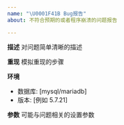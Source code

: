 ```yaml
---
name: "\U0001F41B Bug报告"
about: 不符合预期的或者程序崩溃的问题报告

---
```


**描述**
对问题简单清晰的描述

**重现**
模拟重现的步骤

**环境**
 - 数据库: [mysql/mariadb]
 - 版本: [例如 5.7.21]

**参数**
可能与问题相关的设置参数
